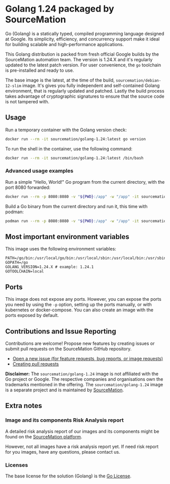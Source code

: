 # Golang 1.24 packaged by SourceMation

Go (Golang) is a statically typed, compiled programming language designed at
Google. Its simplicity, efficiency, and concurrency support make it ideal for
building scalable and high-performance applications.

This Golang distribution is packed from fresh official Google builds by the
SourceMation automation team. The version is 1.24.X and it's regularly updated
to the latest patch version. For user convenience, the `go` toolchain is
pre-installed and ready to use.

The base image is the latest, at the time of the build,
`sourcemation/debian-12-slim` image. It's gives you fully independent and
self-contained Golang environment, that is regularly updated and patched.
Lastly the build process takes advantage of cryptographic signatures to ensure
that the source code is not tampered with.

## Usage

Run a temporary container with the Golang version check:

```bash
docker run --rm -it sourcemation/golang-1.24:latest go version
```

To run the shell in the container, use the following command:

```bash
docker run --rm -it sourcemation/golang-1.24:latest /bin/bash
```

### Advanced usage examples

Run a simple "Hello, World!" Go program from the current directory, with the
port 8080 forwarded:

```bash
docker run --rm -p 8080:8080 -v "${PWD}:/app" -w "/app" -it sourcemation/golang-1.24:latest sh -c 'go run main.go'
```

Build a Go binary from the current directory and run it, this time with podman:

```bash
podman run --rm -p 8080:8080 -v "${PWD}:/app" -w "/app" -it sourcemation/golang-1.24:latest sh -c 'go build -o myapp && ./myapp'
```

## Most important environment variables

This image uses the following environment variables:

```
PATH=/go/bin:/usr/local/go/bin:/usr/local/sbin:/usr/local/bin:/usr/sbin:/usr/bin:/sbin:/bin
GOPATH=/go
GOLANG_VERSION=1.24.X # example: 1.24.1
GOTOOLCHAIN=local
```

## Ports

This image does not expose any ports. However, you can expose the ports you
need by using the `-p` option, setting up the ports manually, or with
kubernetes or docker-compose. You can also create an image with the ports
exposed by default.

## Contributions and Issue Reporting

Contributions are welcome! Propose new features by creating issues or submit
pull requests on the SourceMation GitHub repository.

- [Open a new issue (for feature requests, bug reports, or image requests)](https://github.com/SourceMation/images/issues/new/choose)
- [Creating pull requests](https://github.com/SourceMation/images/compare)


**Disclaimer:** The `sourcemation/golang-1.24` image is not affiliated with the
Go project or Google. The respective companies and organisations own the
trademarks mentioned in the offering. The `sourcemation/golang-1.24` image is a
separate project and is maintained by [SourceMation](https://sourcemation.com).

## Extra notes

### Image and its components Risk Analysis report

A detailed risk analysis report of our images and its components might be found
on the [SourceMation platform](https://www.sourcemation.com/).

However, not all images have a risk analysis report yet. If need risk report
for you images, have any questions, please contact us.

### Licenses

The base license for the solution (Golang) is the [Go
License](https://golang.org/LICENSE).
